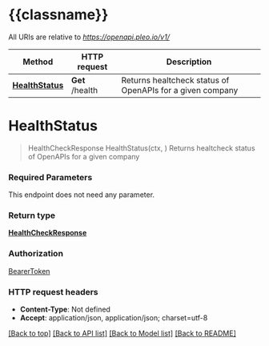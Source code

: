 # {{classname}}

All URIs are relative to *https://openapi.pleo.io/v1/*

Method | HTTP request | Description
------------- | ------------- | -------------
[**HealthStatus**](HealthCheckApi.md#HealthStatus) | **Get** /health | Returns healtcheck status of OpenAPIs for a given company

# **HealthStatus**
> HealthCheckResponse HealthStatus(ctx, )
Returns healtcheck status of OpenAPIs for a given company

### Required Parameters
This endpoint does not need any parameter.

### Return type

[**HealthCheckResponse**](HealthCheckResponse.md)

### Authorization

[BearerToken](../README.md#BearerToken)

### HTTP request headers

 - **Content-Type**: Not defined
 - **Accept**: application/json, application/json; charset=utf-8

[[Back to top]](#) [[Back to API list]](../README.md#documentation-for-api-endpoints) [[Back to Model list]](../README.md#documentation-for-models) [[Back to README]](../README.md)

